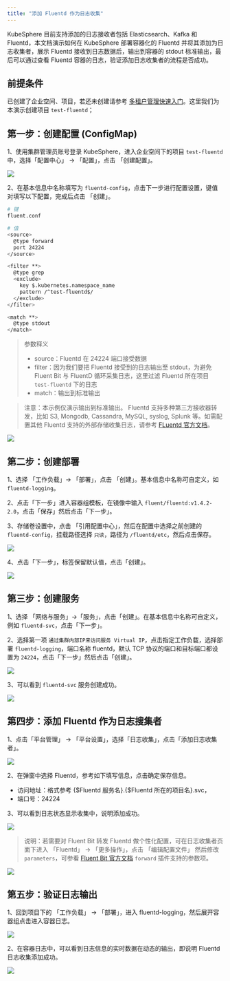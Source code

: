 ```yaml
---
title: "添加 Fluentd 作为日志收集"
---
```


KubeSphere 目前支持添加的日志接收者包括 Elasticsearch、Kafka 和 Fluentd，本文档演示如何在 KubeSphere 部署容器化的 Fluentd 并将其添加为日志收集者，展示 Fluentd 接收到日志数据后，输出到容器的 stdout 标准输出，最后可以通过查看 Fluentd 容器的日志，验证添加日志收集者的流程是否成功。

## 前提条件

已创建了企业空间、项目，若还未创建请参考 [多租户管理快速入门](../../quick-start/admin-quick-start)。这里我们为本演示创建项目 `test-fluentd`；

## 第一步：创建配置 (ConfigMap)

1、使用集群管理员账号登录 KubeSphere，进入企业空间下的项目 `test-fluentd` 中，选择「配置中心」 → 「配置」，点击 「创建配置」。

![](https://pek3b.qingstor.com/kubesphere-docs/png/20190514231449.png)

2、在基本信息中名称填写为 `fluentd-config`，点击下一步进行配置设置，键值对填写以下配置，完成后点击 「创建」。

```bash
# 键
fluent.conf

# 值
<source>
  @type forward
  port 24224
</source>

<filter **>
  @type grep
  <exclude>
    key $.kubernetes.namespace_name
    pattern /^test-fluentd$/
  </exclude>
</filter>

<match **>
  @type stdout
</match>
```

> 参数释义
> - source：Fluentd 在 24224 端口接受数据
> - filter：因为我们要把 Fluentd 接受到的日志输出至 stdout，为避免 Fluent Bit 与 FluentD 循环采集日志，这里过滤 Fluentd 所在项目 `test-fluentd` 下的日志 
> - match：输出到标准输出

> 注意：本示例仅演示输出到标准输出。 Fluentd 支持多种第三方接收器转发，比如 S3, Mongodb, Cassandra, MySQL, syslog, Splunk 等。如需配置其他 Fluentd 支持的外部存储收集日志，请参考 [FLuentd 官方文档](https://docs.fluentd.org/v1.0/articles/output-plugin-overview)。

![](https://pek3b.qingstor.com/kubesphere-docs/png/20190514232334.png)

## 第二步：创建部署

1、选择 「工作负载」→ 「部署」，点击 「创建」。基本信息中名称可自定义，如 `fluentd-logging`。

2、点击「下一步」进入容器组模板，在镜像中输入 `fluent/fluentd:v1.4.2-2.0`，点击「保存」然后点击「下一步」。

3、存储卷设置中，点击 「引用配置中心」，然后在配置中选择之前创建的 `fluentd-config`，挂载路径选择 `只读`，路径为 `/fluentd/etc`，然后点击保存。

![](https://pek3b.qingstor.com/kubesphere-docs/png/20190514233553.png)

4、点击「下一步」，标签保留默认值，点击「创建」。

![](https://pek3b.qingstor.com/kubesphere-docs/png/20190514233918.png)

## 第三步：创建服务

1、选择 「网络与服务」→「服务」，点击「创建」。在基本信息中名称可自定义，例如 `fluentd-svc`，点击「下一步」。

2、选择第一项 `通过集群内部IP来访问服务 Virtual IP`，点击指定工作负载，选择部署 `fluentd-logging`，端口名称 fluentd，默认 TCP 协议的端口和目标端口都设置为 `24224`，点击「下一步」然后点击「创建」。

![](https://pek3b.qingstor.com/kubesphere-docs/png/20190514234315.png)

3、可以看到 `fluentd-svc` 服务创建成功。

![](https://pek3b.qingstor.com/kubesphere-docs/png/20190514234627.png)

## 第四步：添加 Fluentd 作为日志搜集者

1、点击「平台管理」 → 「平台设置」，选择「日志收集」，点击「添加日志收集者」。

![](https://pek3b.qingstor.com/kubesphere-docs/png/20190514234854.png)

2、在弹窗中选择 Fluentd，参考如下填写信息，点击确定保存信息。

- 访问地址：格式参考 {$Fluentd 服务名}.{$Fluentd 所在的项目名}.svc，
- 端口号：24224

3、可以看到日志状态显示收集中，说明添加成功。

![](https://pek3b.qingstor.com/kubesphere-docs/png/20190514235411.png)

> 说明：若需要对 Fluent Bit 转发 Fluentd 做个性化配置，可在日志收集者页面下进入 「Fluentd」 → 「更多操作」，点击 「编辑配置文件」 然后修改 `parameters`，可参看 [Fluent Bit 官方文档](https://docs.fluentbit.io/manual/output/forward) `forward` 插件支持的参数项。

![](https://pek3b.qingstor.com/kubesphere-docs/png/20190517112230.png)

## 第五步：验证日志输出

1、回到项目下的 「工作负载」 → 「部署」，进入 fluentd-logging，然后展开容器组点击进入容器日志。

![](https://pek3b.qingstor.com/kubesphere-docs/png/20190514235728.png)

2、在容器日志中，可以看到日志信息的实时数据在动态的输出，即说明 Fluentd 日志收集添加成功。

![](https://pek3b.qingstor.com/kubesphere-docs/png/20190514235834.png)